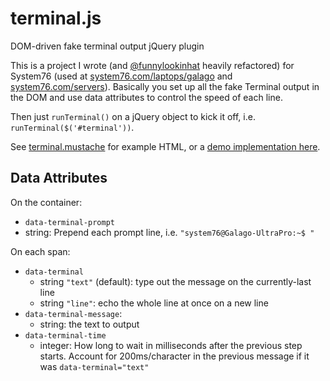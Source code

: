 # terminal.js
DOM-driven fake terminal output jQuery plugin

This is a project I wrote (and [@funnylookinhat](https://github.com/funnylookinhat) heavily refactored) for System76 (used at [system76.com/laptops/galago](https://system76.com/laptops/galago) and [system76.com/servers](https://system76.com/servers)). Basically you set up all the fake Terminal output in the DOM and use data attributes to control the speed of each line.

Then just `runTerminal()` on a jQuery object to kick it off, i.e. `runTerminal($('#terminal'))`.

See [terminal.mustache](https://github.com/cassidyjames/terminal.js/blob/master/terminal.mustache) for example HTML, or a [demo implementation here](http://cassidyjames.github.io/terminal.js/).

## Data Attributes

On the container:

* `data-terminal-prompt`
 * string: Prepend each prompt line, i.e. `"system76@Galago-UltraPro:~$ "`

On each span:

* `data-terminal`
  * string `"text"` (default): type out the message on the currently-last line
  * string `"line"`: echo the whole line at once on a new line
* `data-terminal-message`:
  * string: the text to output
* `data-terminal-time`
  * integer: How long to wait in milliseconds after the previous step starts. Account for 200ms/character in the previous message if it was `data-terminal="text"`
